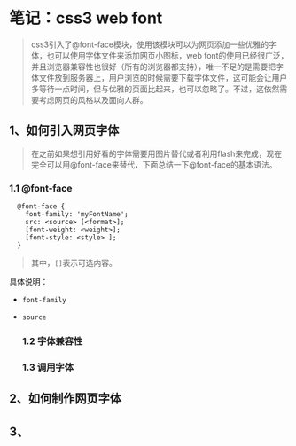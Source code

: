 # 笔记：css3 web font

> css3引入了@font-face模块，使用该模块可以为网页添加一些优雅的字体，也可以使用字体文件来添加网页小图标，web font的使用已经很广泛，并且浏览器兼容性也很好（所有的浏览器都支持），唯一不足的是需要把字体文件放到服务器上，用户浏览的时候需要下载字体文件，这可能会让用户多等待一点时间，但与优雅的页面比起来，也可以忽略了。不过，这依然需要考虑网页的风格以及面向人群。

## 1、如何引入网页字体

  > 在之前如果想引用好看的字体需要用图片替代或者利用flash来完成，现在完全可以用@font-face来替代，下面总结一下@font-face的基本语法。

  ### 1.1 @font-face

      @font-face {
        font-family: 'myFontName';
        src: <source> [<format>];
        [font-weight: <weight>];
        [font-style: <style> ];
      }

> 其中，`[]`表示可选内容。

具体说明：

* `font-family`
* `source`

  ### 1.2 字体兼容性

  ### 1.3 调用字体

## 2、如何制作网页字体

## 3、
